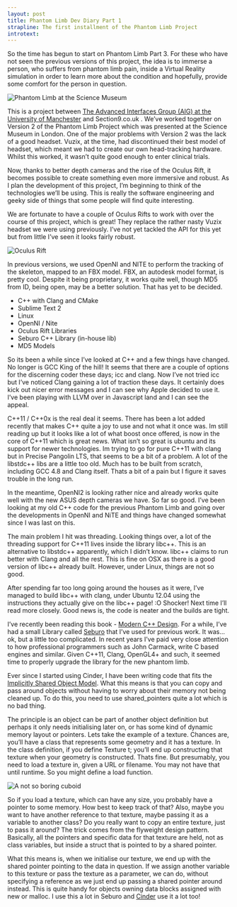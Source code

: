 ```yaml
---
layout: post
title: Phantom Limb Dev Diary Part 1
strapline: The first installment of the Phantom Limb Project
introtext:
---
```


So the time has begun to start on Phantom Limb Part 3. For these who have not seen the previous versions of this project, the idea is to immerse a person, who suffers from phantom limb pain, inside a Virtual Reality simulation in order to learn more about the condition and hopefully, provide some comfort for the person in question. 

![Phantom Limb at the Science Museum](http://media.tumblr.com/52c65092d1993c62efa4d84c6b68f155/tumblr_inline_mswjsajXDS1qz4rgp.jpg)

This is a project between [The Advanced Interfaces Group (AIG) at the University of Manchester](http://aig.cs.man.ac.uk) and Section9.co.uk . We’ve worked together on Version 2 of the Phantom Limb Project which was presented at the Science Museum in London. One of the major problems with Version 2 was the lack of a good headset. Vuzix, at the time, had discontinued their best model of headset, which meant we had to create our own head-tracking hardware. Whilst this worked, it wasn’t quite good enough to enter clinical trials.

Now, thanks to better depth cameras and the rise of the Oculus Rift, it becomes possible to create something even more immersive and robust. As I plan the development of this project, I’m beginning to think of the technologies we’ll be using. This is really the software engineering and geeky side of things that some people will find quite interesting. 

We are fortunate to have a couple of Oculus Rifts to work with over the course of this project, which is great! They replace the rather nasty Vuzix headset we were using previously. I’ve not yet tackled the API for this yet but from little I’ve seen it looks fairly robust.

![Oculus Rift](http://phantomlimbmanchester.tumblr.com/image/64298973040)

In previous versions, we used OpenNI and NITE to perform the tracking of the skeleton, mapped to an FBX model. FBX, an autodesk model format, is pretty cool. Despite it being proprietary, it works quite well, though MD5 from ID, being open, may be a better solution. That has yet to be decided.

- C++ with Clang and CMake
- Sublime Text 2
- Linux
- OpenNI / Nite
- Oculus Rift Libraries
- Seburo C++ Library (in-house lib)
- MD5 Models

So its been a while since I’ve looked at C++ and a few things have changed. No longer is GCC King of the hill! It seems that there are a couple of options for the discerning coder these days; icc and clang. Now I’ve not tried icc but I’ve noticed Clang gaining a lot of traction these days. It certainly does kick out nicer error messages and I can see why Apple decided to use it. I’ve been playing with LLVM over in Javascript land and I can see the appeal.

C++11 / C++0x is the real deal it seems. There has been a lot added recently that makes C++ quite a joy to use and not what it once was. Im still reading up but it looks like a lot of what boost once offered, is now in the core of C++11 which is great news. What isn’t so great is ubuntu and its support for newer technologies. Im trying to go for pure C++11 with clang but in Precise Pangolin LTS, that seems to be a bit of a problem. A lot of the libstdc++ libs are a little too old. Much has to be built from scratch, including GCC 4.8 and Clang itself. Thats a bit of a pain but I figure it saves trouble in the long run.

In the meantime, OpenNI2 is looking rather nice and already works quite well with the new ASUS depth cameras we have. So far so good. I’ve been looking at my old C++ code for the previous Phantom Limb and going over the developments in OpenNI and NiTE and things have changed somewhat since I was last on this.

The main problem I hit was threading. Looking things over, a lot of the threading support for C++11 lives inside the library libc++. This is an alternative to libstdc++ apparently, which I didn’t know. libc++ claims to run better with Clang and all the rest. This is fine on OSX as there is a good version of libc++ already built. However, under Linux, things are not so good.

After spending far too long going around the houses as it were, I’ve managed to build libc++ with clang, under Ubuntu 12.04 using the instructions they actually give on the libc++ page! :O Shocker! Next time I’ll read more closely. Good news is, the code is neater and the builds are tight.

I’ve recently been reading this book - [Modern C++ Design](http://www.amazon.co.uk/Modern-Design-Applied-Generic-Patterns/dp/0201704315/ref=wl_it_dp_o_pd_S_nC?ie=UTF8&colid=2OVJQTBU03K7I&coliid=IR2MO35GXT8YU). For a while, I’ve had a small Library called [Seburo](https://www.github.com/OniDaito/Seburo) that I’ve used for previous work. It was… ok, but a little too complicated. In recent years I’ve paid very close attention to how professional programmers such as John Carmack, write C based engines and similar. Given C++11, Clang, OpenGL4+ and such, it seemed time to properly upgrade the library for the new phantom limb.

Ever since I started using Cinder, I have been writing code that fits the [Implicitly Shared Object Model](http://qt-project.org/doc/qt-5.0/qtcore/implicit-sharing.html). What this means is that you can copy and pass around objects without having to worry about their memory not being cleaned up. To do this, you need to use shared_pointers quite a lot which is no bad thing.

The principle is an object can be part of another object definition but perhaps it only needs initialising later on, or has some kind of dynamic memory layout or pointers. Lets take the example of a texture. Chances are, you’ll have a class that represents some geometry and it has a texture. In the class definition, if you define Texture t; you’ll end up constructing that texture when your geometry is constructed. Thats fine. But presumably, you need to load a texture in, given a URL or filename. You may not have that until runtime. So you might define a load function.

![A not so boring cuboid](http://24.media.tumblr.com/dc6c576cb9bcd116beb22bbbd877ea22/tumblr_mus2qaVFY31si5olwo1_500.png)

So if you load a texture, which can have any size, you probably have a pointer to some memory. How best to keep track of that? Also, maybe you want to have another reference to that texture, maybe passing it as a variable to another class? Do you really want to copy an entire texture, just to pass it around? The trick comes from the flyweight design pattern. Basically, all the pointers and specific data for that texture are held, not as class variables, but inside a struct that is pointed to by a shared pointer.

What this means is, when we initialise our texture, we end up with the shared pointer pointing to the data in question. If we assign another variable to this texture or pass the texture as a parameter, we can do, without specifying a reference  as we just end up passing a shared pointer around instead. This is quite handy for objects owning data blocks assigned with new or malloc. I use this a lot in Seburo and [Cinder](http://libcinder.org/docs/dev/guide__impl_shared.html) use it a lot too!